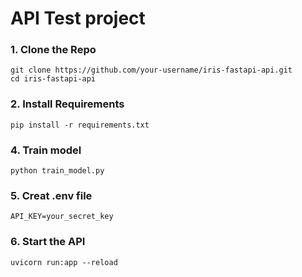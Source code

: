 # API Test project 

### 1. Clone the Repo
```
git clone https://github.com/your-username/iris-fastapi-api.git
cd iris-fastapi-api
```

### 2. Install Requirements
```
pip install -r requirements.txt
```

### 4. Train model
```
python train_model.py
```

### 5. Creat .env file
```
API_KEY=your_secret_key
```

### 6. Start the API
````
uvicorn run:app --reload
````
